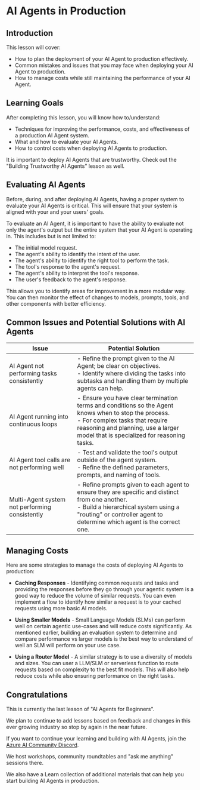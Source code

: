 # AI Agents in Production

## Introduction

This lesson will cover:

- How to plan the deployment of your AI Agent to production effectively.
- Common mistakes and issues that you may face when deploying your AI Agent to production.
- How to manage costs while still maintaining the performance of your AI Agent.

## Learning Goals

After completing this lesson, you will know how to/understand:

- Techniques for improving the performance, costs, and effectiveness of a production AI Agent system.
- What and how to evaluate your AI Agents.
- How to control costs when deploying AI Agents to production.

It is important to deploy AI Agents that are trustworthy. Check out the "Building Trustworthy AI Agents" lesson as well.

## Evaluating AI Agents

Before, during, and after deploying AI Agents, having a proper system to evaluate your AI Agents is critical. This will ensure that your system is aligned with your and your users' goals.

To evaluate an AI Agent, it is important to have the ability to evaluate not only the agent's output but the entire system that your AI Agent is operating in. This includes but is not limited to:

- The initial model request.
- The agent's ability to identify the intent of the user.
- The agent's ability to identify the right tool to perform the task.
- The tool's response to the agent's request.
- The agent's ability to interpret the tool's response.
- The user's feedback to the agent's response.

This allows you to identify areas for improvement in a more modular way. You can then monitor the effect of changes to models, prompts, tools, and other components with better efficiency.

## Common Issues and Potential Solutions with AI Agents

| **Issue**                                      | **Potential Solution**                                                                                                                                                                                                     |
| ---------------------------------------------- | -------------------------------------------------------------------------------------------------------------------------------------------------------------------------------------------------------------------------- |
| AI Agent not performing tasks consistently     | - Refine the prompt given to the AI Agent; be clear on objectives.<br>- Identify where dividing the tasks into subtasks and handling them by multiple agents can help.                                                      |
| AI Agent running into continuous loops         | - Ensure you have clear termination terms and conditions so the Agent knows when to stop the process.<br>- For complex tasks that require reasoning and planning, use a larger model that is specialized for reasoning tasks. |
| AI Agent tool calls are not performing well    | - Test and validate the tool's output outside of the agent system.<br>- Refine the defined parameters, prompts, and naming of tools.                                                                                        |
| Multi-Agent system not performing consistently | - Refine prompts given to each agent to ensure they are specific and distinct from one another.<br>- Build a hierarchical system using a "routing" or controller agent to determine which agent is the correct one.         |

## Managing Costs

Here are some strategies to manage the costs of deploying AI Agents to production:

- **Caching Responses** - Identifying common requests and tasks and providing the responses before they go through your agentic system is a good way to reduce the volume of similar requests. You can even implement a flow to identify how similar a request is to your cached requests using more basic AI models.

- **Using Smaller Models** - Small Language Models (SLMs) can perform well on certain agentic use-cases and will reduce costs significantly. As mentioned earlier, building an evaluation system to determine and compare performance vs larger models is the best way to understand of well an SLM will perform on your use case.

- **Using a Router Model** - A similar strategy is to use a diversity of models and sizes. You can user a LLM/SLM or serverless function to route requests based on complexity to the best fit models. This will also help reduce costs while also ensuring performance on the right tasks.

## Congratulations  

This is currently the last lesson of "AI Agents for Beginners".

We plan to continue to add lessons based on feedback and changes in this ever growing industry so stop by again in the near future.

If you want to continue your learning and building with AI Agents, join the <a href="https://discord.gg/kzRShWzttr" target="_blank">Azure AI Community Discord</a>.

We host workshops, community roundtables and "ask me anything" sessions there.

We also have a Learn collection of additional materials that can help you start building AI Agents in production.
